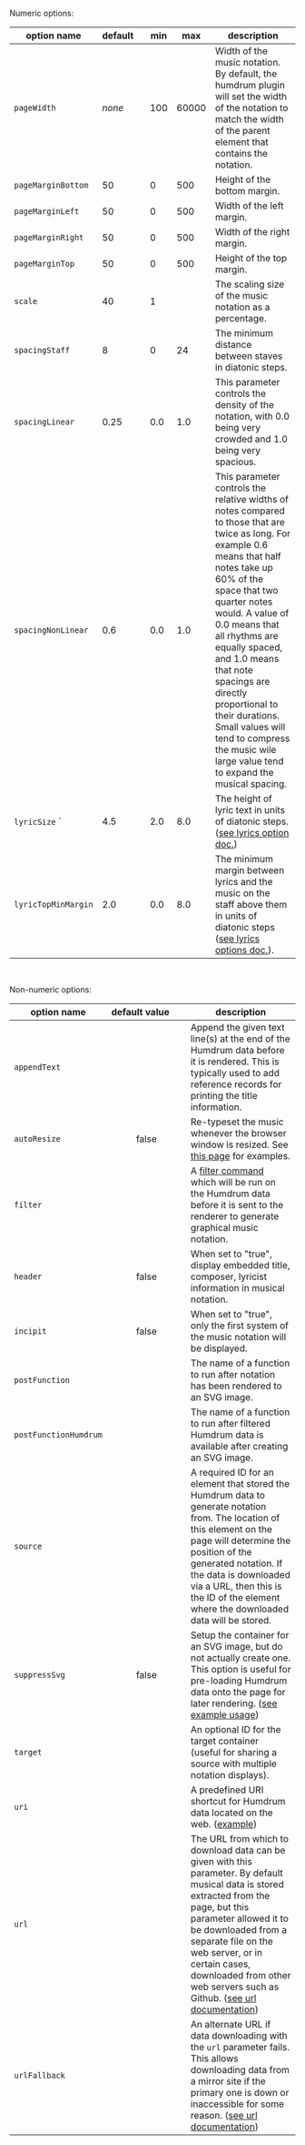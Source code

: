 
Numeric options:

<div markdown="1" id="numeric-options">

| option name        | default&nbsp;&nbsp;&nbsp;       | min       | max       | description 
|--------------------|---------------|-----------|-----------|-------------
| `pageWidth`        | *none*        | 100       | 60000     | Width of the music notation.  By default, the humdrum plugin will set the width of the notation to match the width of the parent element that contains the notation.
| `pageMarginBottom` | 50            | 0         | 500       | Height of the bottom margin.
| `pageMarginLeft`   | 50            | 0         | 500       | Width of the left margin.
| `pageMarginRight`  | 50            | 0         | 500       | Width of the right margin.
| `pageMarginTop`    | 50            | 0         | 500       | Height of the top margin.
| `scale`            | 40            | 1         |           | The scaling size of the music notation as a percentage.
| `spacingStaff`     | 8             | 0         | 24        | The minimum distance between staves in diatonic steps.
| `spacingLinear`    | 0.25          | 0.0       | 1.0       | This parameter controls the density of the notation, with 0.0 being very crowded and 1.0 being very spacious.
| `spacingNonLinear` | 0.6           | 0.0       | 1.0       | This parameter controls the relative widths of notes compared to those that are twice as long.  For example 0.6 means that half notes take up 60% of the space that two quarter notes would.  A value of 0.0 means that all rhythms are equally spaced, and 1.0 means that note spacings are directly proportional to their durations.  Small values will tend to compress the music wile large value tend to expand the musical spacing.
| `lyricSize`      ` | 4.5           | 2.0       | 8.0       | The height of lyric text in units of diatonic steps. ([see lyrics option doc.](/options/lyrics))
| `lyricTopMinMargin`| 2.0           | 0.0       | 8.0       | The minimum margin between lyrics and the music on the staff above them in units of diatonic steps ([see lyrics options doc.](/options/lyrics)).

</div>


<p style="padding-top:30px;">
Non-numeric options:
</p>

<div markdown="1" id="non-numeric-options">

| option name            | default&nbsp;value&nbsp;&nbsp;&nbsp;&nbsp;&nbsp; | description 
|------------------------|:-------------:|------------
| `appendText `          |               | Append the given text line(s) at the end of the Humdrum data before it is rendered.  This is typically used to add reference records for printing the title information.
| `autoResize `          | false         | Re-typeset the music whenever the browser window is resized. See [this page](/options/resize) for examples.
| `filter `              |               | A <a target="_blank" href="https://doc.verovio.humdrum.org/filters">filter command</a> which will be run on the Humdrum data before it is sent to the renderer to generate graphical music notation.
| `header`               | false         | When set to "true", display embedded title, composer, lyricist information in musical notation.
| `incipit`              | false         | When set to "true", only the first system of the music notation will be displayed. 
| `postFunction`         |               | The name of a function to run after notation has been rendered to an SVG image.
| `postFunctionHumdrum`  |               | The name of a function to run after filtered Humdrum data is available after creating an SVG image.
| `source`               |               | A required ID for an element that stored the Humdrum data to generate notation from.  The location of this element on the page will determine the position of the generated notation.  If the data is downloaded via a URL, then this is the ID of the element where the downloaded data will be stored.
| `suppressSvg       `   | false         | Setup the container for an SVG image, but do not actually create one.  This option is useful for pre-loading Humdrum data onto the page for later rendering. ([see example usage](/topic/toggle))
| `target`               |               | An optional ID for the target container (useful for sharing a source with multiple notation displays).
| `uri`                  |               | A predefined URI shortcut for Humdrum data located on the web. ([example](/options/uri))
| `url`                  |               | The URL from which to download data can be given with this parameter.  By default musical data is stored extracted from the page, but this parameter allowed it to be downloaded from a separate file on the web server, or in certain cases, downloaded from other web servers such as Github. ([see url documentation](/options/url))
| `urlFallback`          |               | An alternate URL if data downloading with the `url` parameter fails.  This allows downloading data from a mirror site if the primary one is down or inaccessible for some reason. ([see url documentation](/options/url))

</div>


